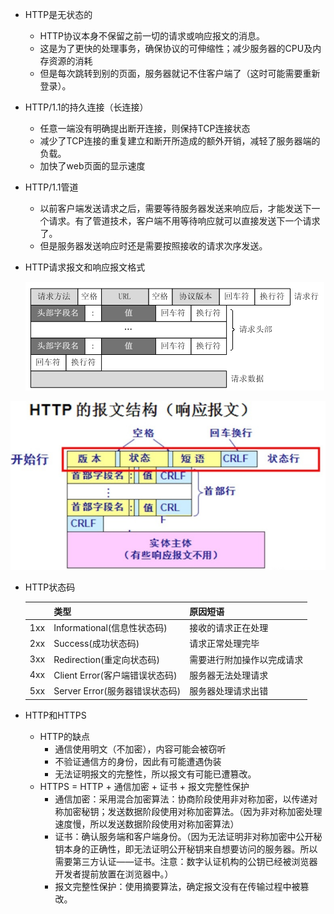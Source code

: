 - HTTP是无状态的

  - HTTP协议本身不保留之前一切的请求或响应报文的消息。
  - 这是为了更快的处理事务，确保协议的可伸缩性；减少服务器的CPU及内存资源的消耗
  - 但是每次跳转到别的页面，服务器就记不住客户端了（这时可能需要重新登录）。

- HTTP/1.1的持久连接（长连接）

  - 任意一端没有明确提出断开连接，则保持TCP连接状态
  - 减少了TCP连接的重复建立和断开所造成的额外开销，减轻了服务器端的负载。
  - 加快了web页面的显示速度

- HTTP/1.1管道

  - 以前客户端发送请求之后，需要等待服务器发送来响应后，才能发送下一个请求。有了管道技术，客户端不用等待响应就可以直接发送下一个请求了。
  - 但是服务器发送响应时还是需要按照接收的请求次序发送。

- HTTP请求报文和响应报文格式

  ![image-20200813105057120](..\markdown-picture\请求报文格式.jpg)

<img src="..\markdown-picture\响应报文格式.jpg"/>

- HTTP状态码

  |      | 类型                           | 原因短语                   |
  | ---- | ------------------------------ | -------------------------- |
  | 1xx  | Informational(信息性状态码)    | 接收的请求正在处理         |
  | 2xx  | Success(成功状态码)            | 请求正常处理完毕           |
  | 3xx  | Redirection(重定向状态码)      | 需要进行附加操作以完成请求 |
  | 4xx  | Client Error(客户端错误状态码) | 服务器无法处理请求         |
  | 5xx  | Server Error(服务器错误状态码) | 服务器处理请求出错         |



- HTTP和HTTPS
  - HTTP的缺点
    - 通信使用明文（不加密），内容可能会被窃听
    - 不验证通信方的身份，因此有可能遭遇伪装
    - 无法证明报文的完整性，所以报文有可能已遭篡改。
  - HTTPS = HTTP + 通信加密 + 证书 + 报文完整性保护
    - 通信加密：采用混合加密算法：协商阶段使用非对称加密，以传递对称加密秘钥；发送数据阶段使用对称加密算法。（因为非对称加密处理速度慢，所以发送数据阶段使用对称加密算法）
    - 证书：确认服务端和客户端身份。（因为无法证明非对称加密中公开秘钥本身的正确性，即无法证明公开秘钥来自想要访问的服务器。所以需要第三方认证——证书。注意：数字认证机构的公钥已经被浏览器开发者提前放置在浏览器中。）
    - 报文完整性保护：使用摘要算法，确定报文没有在传输过程中被篡改。

